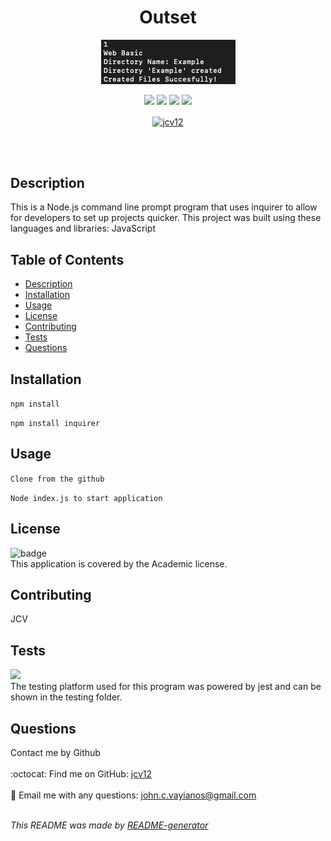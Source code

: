 
  <h1 align='center'>Outset</h1>

  <p align="center">
    <img src="./Outset.png">
  </p>

  <p align="center">
    <img src="https://img.shields.io/github/repo-size/jcv12/Outset" />
    <img src="https://img.shields.io/github/issues/jcv12/Outset" />
    <img src="https://img.shields.io/github/last-commit/jcv12/Outset" >
    <img src="https://img.shields.io/badge/license-Academic-brightgreen" >
  </p>

  <p align="center"><a href="https://www.buymeacoffee.com/jcv12"> <img align="center" src="https://cdn.buymeacoffee.com/buttons/v2/default-yellow.png" height="50" width="210" alt="jcv12" /></a></p><br><br>
    
  ## Description
  This is a Node.js command line prompt program that uses inquirer to  allow for developers to set up projects quicker.
  This project was built using these languages and libraries:
  JavaScript

  ## Table of Contents
  - [Description](#description)
  - [Installation](#installation)
  - [Usage](#usage)
  - [License](#license)
  - [Contributing](#contributing)
  - [Tests](#tests)
  - [Questions](#questions)

  ## Installation
  ``` npm install ```
  
  ``` npm install inquirer ```

  ## Usage
  ``` Clone from the github ```
  
  ``` Node index.js to start application ```

  ## License
  ![badge](https://img.shields.io/badge/license-Academic-brightgreen)
  <br />
  This application is covered by the Academic license.

  ## Contributing
  JCV

  ## Tests
  <img src="https://img.shields.io/badge/-jest-%23C21325?style=for-the-badge&logo=jest&logoColor=white"/> </br>
  The testing platform used for this program was powered by jest and can be shown in the testing folder.

  ## Questions
  Contact me by Github<br />
  <br />
  :octocat: Find me on GitHub: [jcv12](https://github.com/jcv12)<br />
  <br />
  :e-mail: Email me with any questions: john.c.vayianos@gmail.com<br /><br />

  _This README was made by [README-generator](https://github.com/jcv12/ReadMe-Generator)_
  
